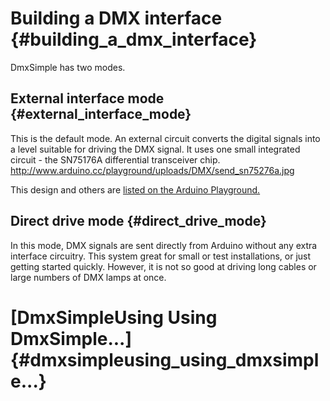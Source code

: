 # Building a DMX interface {#building_a_dmx_interface}

DmxSimple has two modes.

## External interface mode {#external_interface_mode}

This is the default mode. An external circuit converts the digital
signals into a level suitable for driving the DMX signal. It uses one
small integrated circuit - the SN75176A differential transceiver chip.
<http://www.arduino.cc/playground/uploads/DMX/send_sn75276a.jpg>

This design and others are [listed on the Arduino
Playground.](http://www.arduino.cc/playground/DMX/DMXShield)

## Direct drive mode {#direct_drive_mode}

In this mode, DMX signals are sent directly from Arduino without any
extra interface circuitry. This system great for small or test
installations, or just getting started quickly. However, it is not so
good at driving long cables or large numbers of DMX lamps at once.

# \[DmxSimpleUsing Using DmxSimple\...\] {#dmxsimpleusing_using_dmxsimple...}
